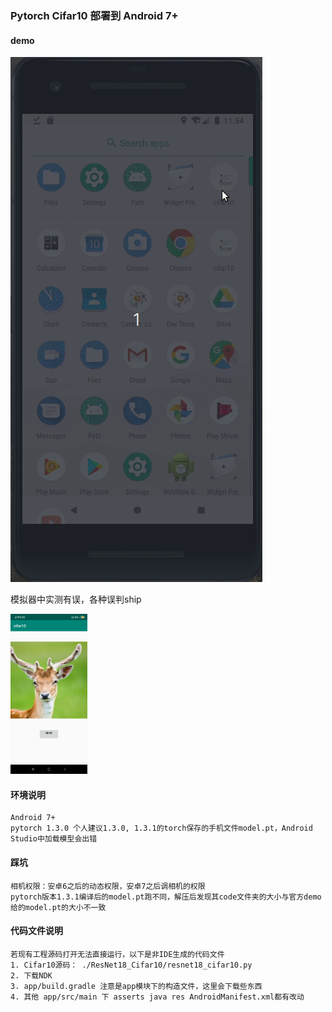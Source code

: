 ### Pytorch Cifar10 部署到 Android 7+ 
#### demo


![dog](./demo/demo_dog.gif)

模拟器中实测有误，各种误判ship

<img src="./demo/demo_deer.jpg" alt="deer" style="zoom:25%;" />

#### 环境说明

```
Android 7+ 
pytorch 1.3.0 个人建议1.3.0, 1.3.1的torch保存的手机文件model.pt，Android Studio中加载模型会出错
```

#### 踩坑

```
相机权限：安卓6之后的动态权限，安卓7之后调相机的权限
pytorch版本1.3.1编译后的model.pt跑不同，解压后发现其code文件夹的大小与官方demo给的model.pt的大小不一致
```

#### 代码文件说明

```
若现有工程源码打开无法直接运行，以下是非IDE生成的代码文件
1. Cifar10源码： ./ResNet18_Cifar10/resnet18_cifar10.py 
2. 下载NDK
3. app/build.gradle 注意是app模块下的构造文件，这里会下载些东西
4. 其他 app/src/main 下 asserts java res AndroidManifest.xml都有改动
```


